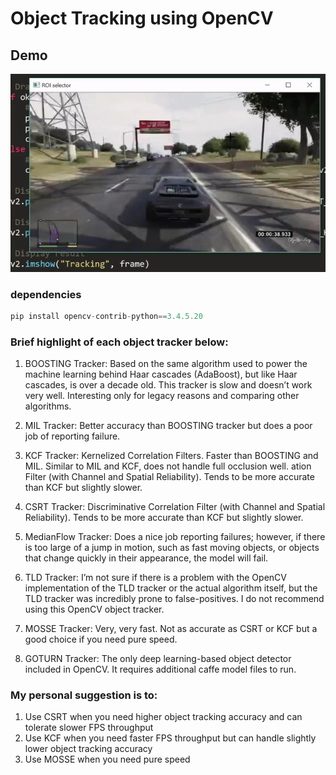# Object Tracking using OpenCV

## Demo
<img src="https://github.com/hmgtech/Object-Tracing-with-OpenCV/blob/main/ezgif.com-video-to-gif.gif">



### dependencies
```python
pip install opencv-contrib-python==3.4.5.20
```


### Brief highlight of each object tracker below:

1. BOOSTING Tracker: Based on the same algorithm used to power the machine learning behind Haar cascades (AdaBoost), but like Haar cascades, is over a decade old. This tracker is slow and doesn’t work very well. Interesting only for legacy reasons and comparing other algorithms. 

2. MIL Tracker: Better accuracy than BOOSTING tracker but does a poor job of reporting failure. 

3. KCF Tracker: Kernelized Correlation Filters. Faster than BOOSTING and MIL. Similar to MIL and KCF, does not handle full occlusion well. ation Filter (with Channel and Spatial Reliability). Tends to be more accurate than KCF but slightly slower. 

4. CSRT Tracker: Discriminative Correlation Filter (with Channel and Spatial Reliability). Tends to be more accurate than KCF but slightly slower.

5. MedianFlow Tracker: Does a nice job reporting failures; however, if there is too large of a jump in motion, such as fast moving objects, or objects that change quickly in their appearance, the model will fail. 

6. TLD Tracker: I’m not sure if there is a problem with the OpenCV implementation of the TLD tracker or the actual algorithm itself, but the TLD tracker was incredibly prone to false-positives. I do not recommend using this OpenCV object tracker. 

7. MOSSE Tracker: Very, very fast. Not as accurate as CSRT or KCF but a good choice if you need pure speed. 

8. GOTURN Tracker: The only deep learning-based object detector included in OpenCV. It requires additional caffe model files to run.



### My personal suggestion is to:

1. Use CSRT when you need higher object tracking accuracy and can tolerate slower FPS throughput
2. Use KCF when you need faster FPS throughput but can handle slightly lower object tracking accuracy
3. Use MOSSE when you need pure speed
